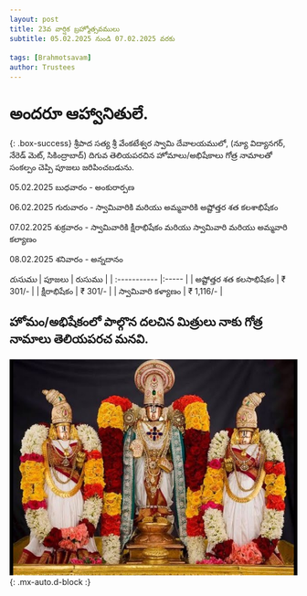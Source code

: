 ```yaml
---
layout: post
title: 23వ వార్షిక బ్రహ్మోత్సవములు
subtitle: 05.02.2025 నుండి 07.02.2025 వరకు

tags: [Brahmotsavam]
author: Trustees
---
```

# అందరూ ఆహ్వానితులే.

{: .box-success}
శ్రీపాద సత్య శ్రీ వేంకటేశ్వర స్వామి దేవాలయములో, (న్యూ విద్యానగర్, నేరెడ్ మెట్, సికింద్రాబాద్) దిగువ తెలియపరచిన హోమాలు/అభిషేకాలు గోత్ర నామాలతో సంకల్పం చెప్పి పూజలు జరిపించబడును.

05.02.2025  బుధవారం  - అంకురార్పణ

06.02.2025  గురువారం - స్వామివారికి మరియు అమ్మవారికి అష్టోత్తర శత కలశాభిషేకం

07.02.2025 శుక్రవారం - స్వామివారికి క్షీరాభిషేకం 
మరియు
స్వామివారి మరియు అమ్మవారి కల్యాణం

08.02.2025 శనివారం - అన్నదానం


*రుసుము*
| పూజలు | రుసుము |
| :----------- |:----- |
| అష్టోత్తర శత కలసాభిషేకం | ₹ 301/- |
| క్షీరాభిషేకం | ₹ 301/- |
| స్వామివారి కళ్యాణం | ₹ 1,116/- |
 
## హోమం/అభిషేకంలో పాల్గొన దలచిన మిత్రులు నాకు గోత్ర నామాలు తెలియపరచ మనవి.


![Govinda Govinda](/assets/img/Kalyanam.jpg){: .mx-auto.d-block :}



